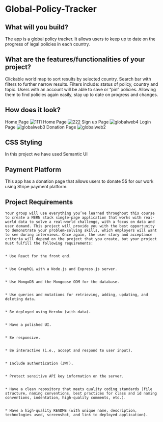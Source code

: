 # Global-Policy-Tracker

## What will you build?
The app is a global policy tracker. It allows users to keep up to date on the progress of legal policies in each country.

## What are the features/functionalities of your project?
Clickable world map to sort results by selected country.
Search bar with filters to further narrow results. Filters include: status of policy, country and topic.
Users with an account will be able to save or “pin” policies. Allowing them to find policies again easily, stay up to date on progress and changes.

## How does it look?
Home Page
![1111](https://github.com/EmmaDenton/Global-Policy-Tracker/assets/138730100/5fb3bea1-38a5-428d-ba20-a580c91d1b7f)
Home Page
![222](https://github.com/EmmaDenton/Global-Policy-Tracker/assets/138730100/36108d8c-7b68-4ed8-ae74-124aac502e62)
Sign up Page
![globalweb4](https://github.com/EmmaDenton/Global-Policy-Tracker/assets/138730100/b2bd7f8e-6c78-42a0-b736-ebd9466dbfd1)
Login Page
![globalweb3](https://github.com/EmmaDenton/Global-Policy-Tracker/assets/138730100/38230843-8a5d-4de5-9719-6994e41732e1)
Donation Page
![globalweb2](https://github.com/EmmaDenton/Global-Policy-Tracker/assets/138730100/c16687f5-c36e-46ad-803a-c43ada050c1b)

## CSS Styling

In this project we have used Semantic UI 

## Payment Platform

This app has a donation page that allows users to donate 5$ for our work using Stripe payment platform.

## Project Requirements
```
Your group will use everything you’ve learned throughout this course to create a MERN stack single-page application that works with real-world data to solve a real-world challenge, with a focus on data and user demand. This project will provide you with the best opportunity to demonstrate your problem-solving skills, which employers will want to see during interviews. Once again, the user story and acceptance criteria will depend on the project that you create, but your project must fulfill the following requirements:


* Use React for the front end.


* Use GraphQL with a Node.js and Express.js server.


* Use MongoDB and the Mongoose ODM for the database.


* Use queries and mutations for retrieving, adding, updating, and deleting data.


* Be deployed using Heroku (with data).


* Have a polished UI.


* Be responsive.


* Be interactive (i.e., accept and respond to user input).


* Include authentication (JWT).


* Protect sensitive API key information on the server.


* Have a clean repository that meets quality coding standards (file structure, naming conventions, best practices for class and id naming conventions, indentation, high-quality comments, etc.).


* Have a high-quality README (with unique name, description, technologies used, screenshot, and link to deployed application).
```
